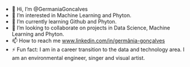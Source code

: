 - 👋 Hi, I’m @GermaniaGoncalves
- 👀 I’m interested in Machine Learning and Phyton.
- 🌱 I’m currently learning Github and Phyton.
- 💞️ I’m looking to collaborate on projects in Data Science, Machine Learning and Phyton.
- 📫 How to reach me www.linkedin.com/in/germânia-gonçalves
- ⚡ Fun fact: I am in a career transition to the data and technology area. I am an environmental engineer, singer and visual artist.

<!---
GermaniaGoncalves/GermaniaGoncalves is a ✨ special ✨ repository because its `README.md` (this file) appears on your GitHub profile.
You can click the Preview link to take a look at your changes.
--->
